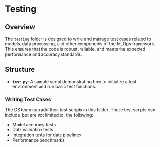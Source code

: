 # Testing

## Overview

The `testing` folder is designed to write and manage test cases related to models, data processing, and other components of the MLOps framework. This ensures that the code is robust, reliable, and meets the expected performance and accuracy standards.

## Structure

- **`test.py`**: A sample script demonstrating how to initialize a test environment and run basic test functions.


### Writing Test Cases

The DS team can add their test scripts in this folder. These test scripts can include, but are not limited to, the following:

- Model accuracy tests
- Data validation tests
- Integration tests for data pipelines
- Performance benchmarks



